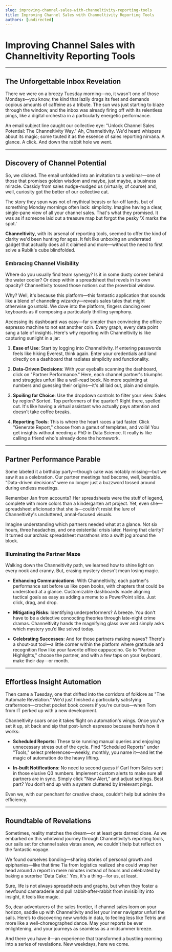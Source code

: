 ```yaml
---
slug: improving-channel-sales-with-channeltivity-reporting-tools
title: Improving Channel Sales with Channeltivity Reporting Tools
authors: [undirected]
---
```



# Improving Channel Sales with Channeltivity Reporting Tools

---

## The Unforgettable Inbox Revelation

There we were on a breezy Tuesday morning—no, it wasn't one of those Mondays—you know, the kind that lazily drags its feet and demands copious amounts of caffeine as a tribute. The sun was just starting to blaze through the window, and the inbox was already firing off with its relentless pings, like a digital orchestra in a particularly energetic performance. 

An email subject line caught our collective eye: "Unlock Channel Sales Potential: The Channeltivity Way." Ah, Channeltivity. We'd heard whispers about its magic; some touted it as the essence of sales reporting nirvana. A glance. A click. And down the rabbit hole we went.

---

## Discovery of Channel Potential

So, we clicked. The email unfolded into an invitation to a webinar—one of those that promises golden wisdom and maybe, just maybe, a business miracle. Cassidy from sales nudge-nudged us (virtually, of course) and, well, curiosity got the better of our collective cat.

The story they spun was not of mythical beasts or far-off lands, but of something Monday mornings often lack: simplicity. Imagine having a clear, single-pane view of all your channel sales. That's what they promised. It was as if someone laid out a treasure map but forgot the pesky 'X marks the spot.'

**Channeltivity**, with its arsenal of reporting tools, seemed to offer the kind of clarity we'd been hunting for ages. It felt like unboxing an underrated gadget that actually does all it claimed and more—without the need to first solve a Rubik's cube blindfolded.

### Embracing Channel Visibility

Where do you usually find team synergy? Is it in some dusty corner behind the water cooler? Or deep within a spreadsheet that revels in its own opacity? Channeltivity tossed those notions out the proverbial window.

Why? Well, it's because this platform—this fantastic application that sounds like a blend of channeling wizardry—reveals sales tales that might otherwise go untold. We dove into the platform, fingers dancing over keyboards as if composing a particularly thrilling symphony.

Accessing its dashboard was easy—far simpler than convincing the office espresso machine to not eat another coin. Every graph, every data point sang a tale of insights. Here's why reporting with Channeltivity is like capturing sunlight in a jar:

1. **Ease of Use**: Start by logging into Channeltivity. If entering passwords feels like hiking Everest, think again. Enter your credentials and land directly on a dashboard that radiates simplicity and functionality. 

2. **Data-Driven Decisions**: With your eyeballs scanning the dashboard, click on "Partner Performance." Here, each channel partner's triumphs and struggles unfurl like a well-read book. No more squinting at numbers and guessing their origins—it's all laid out, plain and simple.

3. **Spoiling for Choice**: Use the dropdown controls to filter your view. Sales by region? Sorted. Top performers of the quarter? Right there, spelled out. It's like having a virtual assistant who actually pays attention and doesn't take coffee breaks.

4. **Reporting Tools**: This is where the heart races a tad faster. Click "Generate Report," choose from a gamut of templates, and voilà! You get insights without needing a PhD in Data Science. It really is like calling a friend who's already done the homework.

---

## Partner Performance Parable

Some labeled it a birthday party—though cake was notably missing—but we saw it as a celebration. Our partner meetings had become, well, bearable. "Data-driven decisions" were no longer just a buzzword tossed around during endless meetings.

Remember Jan from accounts? Her spreadsheets were the stuff of legend, complete with more colors than a kindergarten art project. Yet, even she—spreadsheet aficionado that she is—couldn't resist the lure of Channeltivity's uncluttered, annal-focused visuals. 

Imagine understanding which partners needed what at a glance. Not six hours, three headaches, and one existential crisis later. Having that clarity? It turned our archaic spreadsheet marathons into a swift jog around the block.

### Illuminating the Partner Maze

Walking down the Channeltivity path, we learned how to shine light on every nook and cranny. But, erasing mystery doesn't mean losing magic.

- **Enhancing Communications**: With Channeltivity, each partner's performance sat before us like open books, with chapters that could be understood at a glance. Customizable dashboards made aligning tactical goals as easy as adding a meme to a PowerPoint slide. Just click, drag, and drop.

- **Mitigating Risks**: Identifying underperformers? A breeze. You don't have to be a detective concocting theories through late-night crime dramas. Channeltivity hands the magnifying glass over and simply asks which mystery you’d like solved today.

- **Celebrating Successes**: And for those partners making waves? There's a shout-out tool—a little corner within the platform where gratitude and recognition flow like your favorite office cappuccino. Go to "Partner Highlights," choose the partner, and with a few taps on your keyboard, make their day—or month.

---

## Effortless Insight Automation

Then came a Tuesday, one that drifted into the corridors of folklore as "The Automate Revelation." We'd just finished a particularly satisfying crafternoon—crochet pocket book covers if you're curious—when Tom from IT perked up with a new development.

Channeltivity soars once it takes flight on automation's wings. Once you’ve set it up, sit back and sip that post-lunch espresso because here’s how it works:

- **Scheduled Reports**: These take running manual queries and enjoying unnecessary stress out of the cycle. Find "Scheduled Reports" under "Tools," select preferences—weekly, monthly, you name it—and let the magic of automation do the heavy lifting.

- **In-built Notifications**: No need to second guess if Carl from Sales sent in those elusive Q3 numbers. Implement custom alerts to make sure all partners are in sync. Simply click "New Alert," and adjust settings. Best part? You don’t end up with a system cluttered by irrelevant pings.

Even we, with our penchant for creative chaos, couldn’t help but admire the efficiency.

---

## Roundtable of Revelations

Sometimes, reality matches the dream—or at least gets darned close. As we embarked on this whirlwind journey through Channeltivity’s reporting tools, our sails set for channel sales vistas anew, we couldn't help but reflect on the fantastic voyage.

We found ourselves bonding—sharing stories of personal growth and epiphanies—like that time Tia from logistics realized she could wrap her head around a report in mere minutes instead of hours and celebrated by baking a surprise 'Data Cake.' Yes, it's a thing—for us, at least.

Sure, life is not always spreadsheets and graphs, but when they foster a newfound camaraderie and pull rabbit-after-rabbit from invisibility into insight, it feels like magic.

So, dear adventurers of the sales frontier, if channel sales loom on your horizon, saddle up with Channeltivity and let your inner navigator unfurl the sails. Here’s to discovering new worlds in data, to feeling less like Tetris and more like a well-choreographed dance. May your reports be ever enlightening, and your journeys as seamless as a midsummer breeze.

And there you have it—an experience that transformed a bustling morning into a series of revelations. New weekdays, here we come.